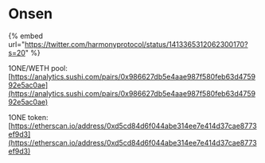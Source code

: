# Onsen

{% embed url="https://twitter.com/harmonyprotocol/status/1413365312062300170?s=20" %}

1ONE/WETH pool: [https://analytics.sushi.com/pairs/0x986627db5e4aae987f580feb63d475992e5ac0ae](https://analytics.sushi.com/pairs/0x986627db5e4aae987f580feb63d475992e5ac0ae)

1ONE token: [https://etherscan.io/address/0xd5cd84d6f044abe314ee7e414d37cae8773ef9d3](https://etherscan.io/address/0xd5cd84d6f044abe314ee7e414d37cae8773ef9d3)
